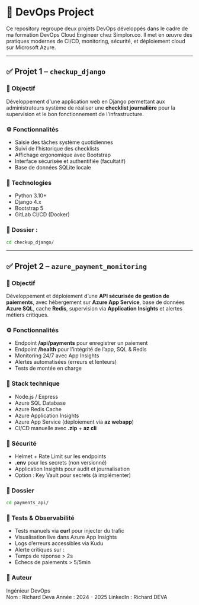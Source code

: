 # 🚀 DevOps Project

Ce repository regroupe deux projets DevOps développés dans le cadre de ma formation DevOps Cloud Engineer chez Simplon.co. Il met en œuvre des pratiques modernes de CI/CD, monitoring, sécurité, et déploiement cloud sur Microsoft Azure.

---

## ✅ Projet 1 – `checkup_django`

### 🎯 Objectif

Développement d'une application web en Django permettant aux administrateurs système de réaliser une **checklist journalière** pour la supervision et le bon fonctionnement de l'infrastructure.

### ⚙️ Fonctionnalités

- Saisie des tâches système quotidiennes
- Suivi de l’historique des checklists
- Affichage ergonomique avec Bootstrap
- Interface sécurisée et authentifiée (facultatif)
- Base de données SQLite locale

### 🚀 Technologies

- Python 3.10+
- Django 4.x
- Bootstrap 5
- GitLab CI/CD (Docker)

### 📂 Dossier :
```bash
cd checkup_django/
```

---

## ✅ Projet 2 – `azure_payment_monitoring`

### 🎯 Objectif

Développement et déploiement d’une **API sécurisée de gestion de paiements**, avec hébergement sur **Azure App Service**, base de données **Azure SQL**, cache **Redis**, supervision via **Application Insights** et alertes métiers critiques.

### ⚙️ Fonctionnalités

- Endpoint **/api/payments** pour enregistrer un paiement
- Endpoint **/health** pour l’intégrité de l’app, SQL & Redis
- Monitoring 24/7 avec App Insights
- Alertes automatisées (erreurs et lenteurs)
- Tests de montée en charge

### 🧱 Stack technique

- Node.js / Express
- Azure SQL Database
- Azure Redis Cache
- Azure Application Insights
- Azure App Service (déploiement via **az webapp**)
- CI/CD manuelle avec **.zip** + **az cli**

### 🔐 Sécurité

- Helmet + Rate Limit sur les endpoints
- **.env** pour les secrets (non versionné)
- Application Insights pour audit et journalisation
- Option : Key Vault pour secrets (à implémenter)

### 📂 Dossier
```bash
cd payments_api/
```

### 🧪 Tests & Observabilité

- Tests manuels via **curl** pour injecter du trafic
- Visualisation live dans Azure App Insights
- Logs d’erreurs accessibles via Kudu
- Alerte critiques sur :
- Temps de réponse > 2s
- Échecs de paiements > 5/5min

### 🤝 Auteur
Ingénieur DevOps  
Nom : Richard Deva 
Année : 2024 - 2025 
LinkedIn : Richard DEVA 